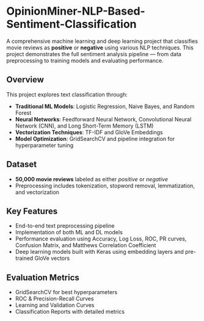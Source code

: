 # OpinionMiner-NLP-Based-Sentiment-Classification

A comprehensive machine learning and deep learning project that classifies movie reviews as **positive** or **negative** using various NLP techniques. This project demonstrates the full sentiment analysis pipeline — from data preprocessing to training models and evaluating performance.

## Overview

This project explores text classification through:

* **Traditional ML Models**: Logistic Regression, Naive Bayes, and Random Forest
* **Neural Networks**: Feedforward Neural Network, Convolutional Neural Network (CNN), and Long Short-Term Memory (LSTM)
* **Vectorization Techniques**: TF-IDF and GloVe Embeddings
* **Model Optimization**: GridSearchCV and pipeline integration for hyperparameter tuning

## Dataset

* **50,000 movie reviews** labeled as either *positive* or *negative*
* Preprocessing includes tokenization, stopword removal, lemmatization, and vectorization

## Key Features

* End-to-end text preprocessing pipeline
* Implementation of both ML and DL models
* Performance evaluation using Accuracy, Log Loss, ROC, PR curves, Confusion Matrix, and Matthews Correlation Coefficient
* Deep learning models built with Keras using embedding layers and pre-trained GloVe vectors

## Evaluation Metrics

* GridSearchCV for best hyperparameters
* ROC & Precision-Recall Curves
* Learning and Validation Curves
* Classification Reports with detailed metrics
